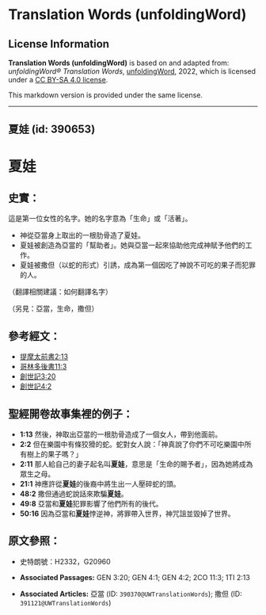 # Translation Words (unfoldingWord)

## License Information

**Translation Words (unfoldingWord)** is based on and adapted from: _unfoldingWord® Translation Words_, [unfoldingWord](https://unfoldingword.org/utw), 2022, which is licensed under a [CC BY-SA 4.0 license](https://creativecommons.org/licenses/by-sa/4.0/legalcode.en).

This markdown version is provided under the same license.



--------------------------------

## 夏娃 (id: 390653)

夏娃
==

史實：
---

這是第一位女性的名字。她的名字意為「生命」或「活著」。

* 神從亞當身上取出的一根肋骨造了夏娃。
* 夏娃被創造為亞當的「幫助者」。她與亞當一起來協助他完成神賦予他們的工作。
* 夏娃被撒但（以蛇的形式）引誘，成為第一個因吃了神說不可吃的果子而犯罪的人。

（翻譯相關建議：如何翻譯名字）

（另見：亞當，生命，撒但）

參考經文：
-----

* [提摩太前書2:13](https://ref.ly/1Tim2:13)
* [哥林多後書11:3](https://ref.ly/2Cor11:3)
* [創世記3:20](https://ref.ly/Gen3:20)
* [創世記4:2](https://ref.ly/Gen4:2)

聖經開卷故事集裡的例子：
------------

* **1:13** 然後，神取出亞當的一根肋骨造成了一個女人，帶到他面前。
* **2:2** 但在樂園中有條狡猾的蛇。蛇對女人說：「神真說了你們不可吃樂園中所有樹上的果子嗎？」
* **2:11** 那人給自己的妻子起名叫**夏娃**，意思是「生命的賜予者」，因為她將成為眾生之母。
* **21:1** 神應許從**夏娃**的後裔中將生出一人壓碎蛇的頭。
* **48:2** 撒但通過蛇說話來欺騙**夏娃**。
* **49:8** 亞當和**夏娃**犯罪影響了他們所有的後代。
* **50:16** 因為亞當和**夏娃**悖逆神，將罪帶入世界，神咒詛並毀掉了世界。

原文參照：
-----

* 史特朗號：H2332，G20960

* **Associated Passages:** GEN 3:20; GEN 4:1; GEN 4:2; 2CO 11:3; 1TI 2:13
* **Associated Articles:** 亞當 (ID: `390370@UWTranslationWords`); 撒但 (ID: `391121@UWTranslationWords`)

